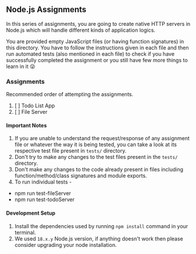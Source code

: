 ## Node.js Assignments
In this series of assignments, you are going to create native HTTP servers in Node.js which will handle different kinds of application logics.

You are provided empty JavaScript files (or having function signatures) in this directory. You have to follow the instructions given in each file and then run automated tests (also mentioned in each file) to check if you have successfully completed the assignment or you still have few more things to learn in it 😜

### Assignments
Recommended order of attempting the assignments.
1. [ ] Todo List App
2. [ ] File Server

#### Important Notes
1. If you are unable to understand the request/response of any assignment file or whatever the way it is being tested, you can take a look at its respective test file present in `tests/` directory.
2. Don't try to make any changes to the test files present in the `tests/` directory.
3. Don't make any changes to the code already present in files including function/method/class signatures and module exports.
4. To run individual tests - 
 - npm run test-fileServer
 - npm run test-todoServer

#### Development Setup
1. Install the dependencies used by running `npm install` command in your terminal.
2. We used `18.x.y` Node.js version, if anything doesn't work then please consider upgrading your node installation.
